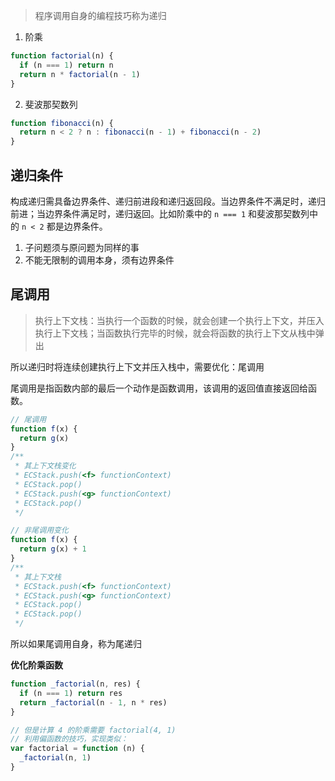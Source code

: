 > 程序调用自身的编程技巧称为递归

1. 阶乘

```javascript
function factorial(n) {
  if (n === 1) return n
  return n * factorial(n - 1)
}
```

2. 斐波那契数列

```javascript
function fibonacci(n) {
  return n < 2 ? n : fibonacci(n - 1) + fibonacci(n - 2)
}
```

## 递归条件

构成递归需具备边界条件、递归前进段和递归返回段。当边界条件不满足时，递归前进；当边界条件满足时，递归返回。比如阶乘中的 `n === 1` 和斐波那契数列中的 `n < 2` 都是边界条件。

1. 子问题须与原问题为同样的事
2. 不能无限制的调用本身，须有边界条件

## 尾调用

> 执行上下文栈：当执行一个函数的时候，就会创建一个执行上下文，并压入执行上下文栈；当函数执行完毕的时候，就会将函数的执行上下文从栈中弹出

所以递归时将连续创建执行上下文并压入栈中，需要优化：尾调用

尾调用是指函数内部的最后一个动作是函数调用，该调用的返回值直接返回给函数。

```javascript
// 尾调用
function f(x) {
  return g(x)
}
/**
 * 其上下文栈变化
 * ECStack.push(<f> functionContext)
 * ECStack.pop()
 * ECStack.push(<g> functionContext)
 * ECStack.pop()
 */

// 非尾调用变化
function f(x) {
  return g(x) + 1
}
/**
 * 其上下文栈
 * ECStack.push(<f> functionContext)
 * ECStack.push(<g> functionContext)
 * ECStack.pop()
 * ECStack.pop()
 */
```

所以如果尾调用自身，称为尾递归

**优化阶乘函数**

```javascript
function _factorial(n, res) {
  if (n === 1) return res
  return _factorial(n - 1, n * res)
}

// 但是计算 4 的阶乘需要 factorial(4, 1)
// 利用偏函数的技巧，实现类似：
var factorial = function (n) {
  _factorial(n, 1)
}
```
